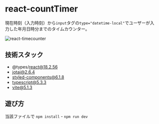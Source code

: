 # react-countTimer
現在時刻（入力時刻）から`input`タグの`type="datetime-local"`でユーザーが入力した年月日時分までのタイムカウンター。

![react-timecounter](https://github.com/Benjuwan/react-countTimer/assets/90702379/c96bc1a5-f541-44ca-be05-099ee00f19cb)

## 技術スタック
- @types/react@18.2.56
- jotai@2.6.4
- styled-components@6.1.8
- typescript@5.3.3
- vite@5.1.3

## 遊び方
当該ファイルで `npm install` - `npm run dev`